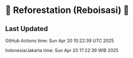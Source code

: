 
# 🌳 Reforestation (Reboisasi) 🌲

## Last Updated

GitHub Actions time: Sun Apr 20 10:22:39 UTC 2025

Indonesia/Jakarta time: Sun Apr 20 17:22:39 WIB 2025
